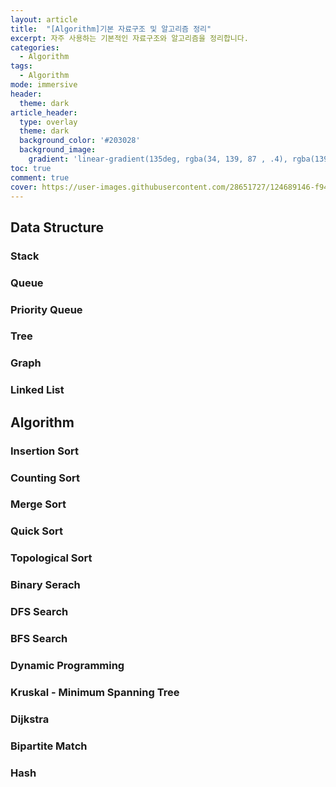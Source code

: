 ```yaml
---
layout: article
title:  "[Algorithm]기본 자료구조 및 알고리즘 정리"
excerpt: 자주 사용하는 기본적인 자료구조와 알고리즘을 정리합니다.
categories:
  - Algorithm
tags:
  - Algorithm
mode: immersive
header:
  theme: dark
article_header:
  type: overlay
  theme: dark
  background_color: '#203028'
  background_image:
    gradient: 'linear-gradient(135deg, rgba(34, 139, 87 , .4), rgba(139, 34, 139, .4))'
toc: true
comment: true
cover: https://user-images.githubusercontent.com/28651727/124689146-f94e5d80-df12-11eb-805a-2cfcff21d78b.png
---
```

## Data Structure

### Stack

### Queue

### Priority Queue

### Tree

### Graph

### Linked List

## Algorithm

### Insertion Sort

### Counting Sort

### Merge Sort

### Quick Sort

### Topological Sort

### Binary Serach

### DFS Search

### BFS Search

### Dynamic Programming

### Kruskal - Minimum Spanning Tree

### Dijkstra

### Bipartite Match

### Hash